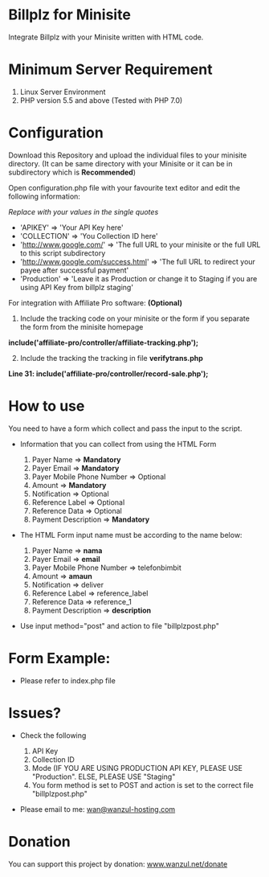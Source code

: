# Billplz for Minisite

Integrate Billplz with your Minisite written with HTML code. 

# Minimum Server Requirement

1. Linux Server Environment
2. PHP version 5.5 and above (Tested with PHP 7.0)

# Configuration

Download this Repository and upload the individual files to your minisite directory. (It can be same directory with your Minisite or it can be in subdirectory which is **Recommended**)

Open configuration.php file with your favourite text editor and edit the following information:

*Replace with your values in the single quotes*

  * 'APIKEY' => 'Your API Key here'
  * 'COLLECTION' => 'You Collection ID here'
  * 'http://www.google.com/' => 'The full URL to your minisite or the full URL to this script subdirectory
  * 'http://www.google.com/success.html' => 'The full URL to redirect your payee after successful payment'
  * 'Production' => 'Leave it as Production or change it to Staging if you are using API Key from billplz staging'

For integration with Affiliate Pro software: **(Optional)**

  1. Include the tracking code on your minisite or the form if you separate the form from the minisite homepage
  
  **include('affiliate-pro/controller/affiliate-tracking.php');**
  
  2. Include the tracking the tracking in file **verifytrans.php**
  
  **Line 31: include('affiliate-pro/controller/record-sale.php');**

# How to use

You need to have a form which collect and pass the input to the script.

- Information that you can collect from using the HTML Form

  1. Payer Name => **Mandatory**
  2. Payer Email => **Mandatory**
  3. Payer Mobile Phone Number => Optional
  4. Amount => **Mandatory**
  5. Notification => Optional
  6. Reference Label => Optional
  7. Reference Data => Optional
  8. Payment Description => **Mandatory**
  
- The HTML Form input name must be according to the name below:

  1. Payer Name => **nama**
  2. Payer Email => **email**
  3. Payer Mobile Phone Number => telefonbimbit 
  4. Amount => **amaun**
  5. Notification => deliver
  6. Reference Label => reference_label
  7. Reference Data => reference_1
  8. Payment Description => **description**
  
- Use input method="post" and action to file "billplzpost.php"

# Form Example:

- Please refer to index.php file

# Issues?

- Check the following
  1. API Key
  2. Collection ID
  3. Mode (IF YOU ARE USING PRODUCTION API KEY, PLEASE USE "Production". ELSE, PLEASE USE "Staging"
  4. You form method is set to POST and action is set to the correct file "billplzpost.php"
 
- Please email to me: wan@wanzul-hosting.com 

# Donation
 
 You can support this project by donation: www.wanzul.net/donate
